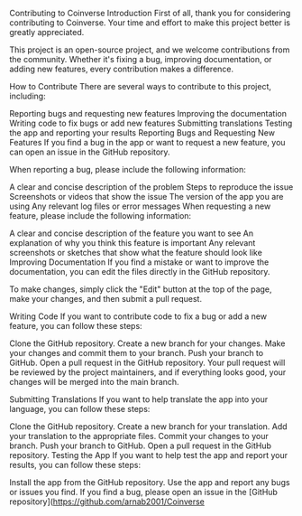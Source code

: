 Contributing to Coinverse
Introduction
First of all, thank you for considering contributing to Coinverse. Your time and effort to make this project better is greatly appreciated.

This project is an open-source project, and we welcome contributions from the community. Whether it's fixing a bug, improving documentation, or adding new features, every contribution makes a difference.

How to Contribute
There are several ways to contribute to this project, including:

Reporting bugs and requesting new features
Improving the documentation
Writing code to fix bugs or add new features
Submitting translations
Testing the app and reporting your results
Reporting Bugs and Requesting New Features
If you find a bug in the app or want to request a new feature, you can open an issue in the GitHub repository.

When reporting a bug, please include the following information:

A clear and concise description of the problem
Steps to reproduce the issue
Screenshots or videos that show the issue
The version of the app you are using
Any relevant log files or error messages
When requesting a new feature, please include the following information:

A clear and concise description of the feature you want to see
An explanation of why you think this feature is important
Any relevant screenshots or sketches that show what the feature should look like
Improving Documentation
If you find a mistake or want to improve the documentation, you can edit the files directly in the GitHub repository.

To make changes, simply click the "Edit" button at the top of the page, make your changes, and then submit a pull request.

Writing Code
If you want to contribute code to fix a bug or add a new feature, you can follow these steps:

Clone the GitHub repository.
Create a new branch for your changes.
Make your changes and commit them to your branch.
Push your branch to GitHub.
Open a pull request in the GitHub repository.
Your pull request will be reviewed by the project maintainers, and if everything looks good, your changes will be merged into the main branch.

Submitting Translations
If you want to help translate the app into your language, you can follow these steps:

Clone the GitHub repository.
Create a new branch for your translation.
Add your translation to the appropriate files.
Commit your changes to your branch.
Push your branch to GitHub.
Open a pull request in the GitHub repository.
Testing the App
If you want to help test the app and report your results, you can follow these steps:

Install the app from the GitHub repository.
Use the app and report any bugs or issues you find.
If you find a bug, please open an issue in the [GitHub repository](https://github.com/arnab2001/Coinverse
